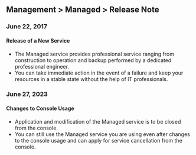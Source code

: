## Management > Managed > Release Note

### June 22, 2017
#### Release of a New Service
* The Managed service provides professional service ranging from construction to operation and backup performed by a dedicated professional engineer.
* You can take immediate action in the event of a failure and keep your resources in a stable state without the help of IT professionals.

### June 27, 2023
#### Changes to Console Usage
* Application and modification of the Managed service is to be closed from the console.
* You can still use the Managed service you are using even after changes to the console usage and can apply for service cancellation from the console.
